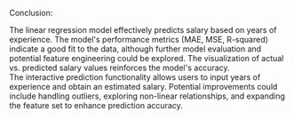 

 Conclusion:

 The linear regression model effectively predicts salary based on years of experience.
 The model's performance metrics (MAE, MSE, R-squared) indicate a good fit to the data,
 although further model evaluation and potential feature engineering could be explored.
 The visualization of actual vs. predicted salary values reinforces the model's accuracy.  
 The interactive prediction functionality allows users to input years of experience
 and obtain an estimated salary.  Potential improvements could include handling outliers, exploring non-linear relationships, and
 expanding the feature set to enhance prediction accuracy.

